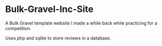 # Bulk-Gravel-Inc-Site

A Bulk Gravel template website I made a while back while practicing for a competition. 

Uses php and sqlite to store reviews in a database.
